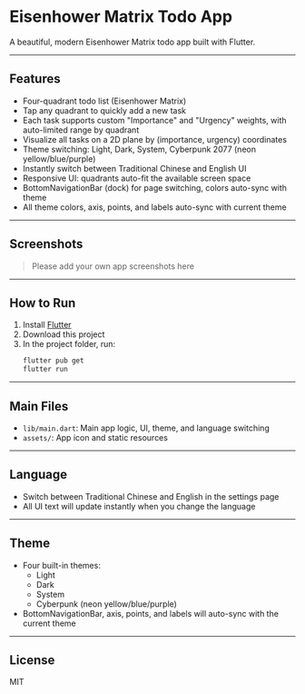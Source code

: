 # Eisenhower Matrix Todo App

A beautiful, modern Eisenhower Matrix todo app built with Flutter.

---

## Features

- Four-quadrant todo list (Eisenhower Matrix)
- Tap any quadrant to quickly add a new task
- Each task supports custom "Importance" and "Urgency" weights, with auto-limited range by quadrant
- Visualize all tasks on a 2D plane by (importance, urgency) coordinates
- Theme switching: Light, Dark, System, Cyberpunk 2077 (neon yellow/blue/purple)
- Instantly switch between Traditional Chinese and English UI
- Responsive UI: quadrants auto-fit the available screen space
- BottomNavigationBar (dock) for page switching, colors auto-sync with theme
- All theme colors, axis, points, and labels auto-sync with current theme

---

## Screenshots

> Please add your own app screenshots here

---

## How to Run

1. Install [Flutter](https://flutter.dev/docs/get-started/install)
2. Download this project
3. In the project folder, run:
   ```bash
   flutter pub get
   flutter run
   ```

---

## Main Files

- `lib/main.dart`: Main app logic, UI, theme, and language switching
- `assets/`: App icon and static resources

---

## Language

- Switch between Traditional Chinese and English in the settings page
- All UI text will update instantly when you change the language

---

## Theme

- Four built-in themes:
  - Light
  - Dark
  - System
  - Cyberpunk (neon yellow/blue/purple)
- BottomNavigationBar, axis, points, and labels will auto-sync with the current theme

---

## License

MIT
